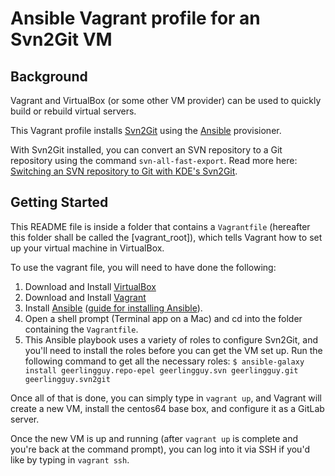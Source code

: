 # Ansible Vagrant profile for an Svn2Git VM

## Background

Vagrant and VirtualBox (or some other VM provider) can be used to quickly build or rebuild virtual servers.

This Vagrant profile installs [Svn2Git](https://lucene.apache.org/solr/) using the [Ansible](http://www.ansible.com/) provisioner.

With Svn2Git installed, you can convert an SVN repository to a Git repository using the command `svn-all-fast-export`. Read more here: [Switching an SVN repository to Git with KDE's Svn2Git](http://www.midwesternmac.com/blogs/jeff-geerling/switching-svn-repository-git2svn).

## Getting Started

This README file is inside a folder that contains a `Vagrantfile` (hereafter this folder shall be called the [vagrant_root]), which tells Vagrant how to set up your virtual machine in VirtualBox.

To use the vagrant file, you will need to have done the following:

  1. Download and Install [VirtualBox](https://www.virtualbox.org/wiki/Downloads)
  2. Download and Install [Vagrant](http://downloads.vagrantup.com/)
  3. Install [Ansible](http://ansibleworks.com/) ([guide for installing Ansible](http://docs.ansible.com/intro_installation.html)).
  4. Open a shell prompt (Terminal app on a Mac) and cd into the folder containing the `Vagrantfile`.
  5. This Ansible playbook uses a variety of roles to configure Svn2Git, and you'll need to install the roles before you can get the VM set up. Run the following command to get all the necessary roles: `$ ansible-galaxy install geerlingguy.repo-epel geerlingguy.svn geerlingguy.git geerlingguy.svn2git`

Once all of that is done, you can simply type in `vagrant up`, and Vagrant will create a new VM, install the centos64 base box, and configure it as a GitLab server.

Once the new VM is up and running (after `vagrant up` is complete and you're back at the command prompt), you can log into it via SSH if you'd like by typing in `vagrant ssh`.
